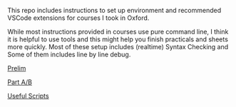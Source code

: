 This repo includes instructions to set up environment and recommended VSCode extensions for courses I took in Oxford. 

While most instructions provided in courses use pure command line, I think it is helpful to use tools and this might help you finish practicals and sheets more quickly. Most of these setup includes (realtime) Syntax Checking and Some of them includes line by line debug.

[Prelim](/prelim/README.md)

[Part A/B](/partab/README.md)

[Useful Scripts](/scripts/README.md)
